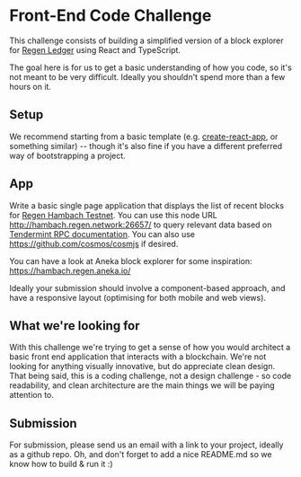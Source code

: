 # Front-End Code Challenge

This challenge consists of building a simplified version of a block explorer for [Regen Ledger](https://github.com/regen-network/regen-ledger) using React and TypeScript.

The goal here is for us to get a basic understanding of how you code, so it's not meant to be very difficult. Ideally you shouldn't spend more than a few hours on it.

## Setup 

We recommend starting from a basic template (e.g. [create-react-app](https://reactjs.org/docs/create-a-new-react-app.html), or something similar) -- though it's also fine if you have a different preferred way of bootstrapping a project.

## App

Write a basic single page application that displays the list of recent blocks for [Regen Hambach Testnet](https://docs.regen.network/getting-started/live-networks.html#hambach-testnet). You can use this node URL http://hambach.regen.network:26657/ to query relevant data based on [Tendermint RPC documentation](https://docs.tendermint.com/master/rpc/). You can also use https://github.com/cosmos/cosmjs if desired.

You can have a look at Aneka block explorer for some inspiration: https://hambach.regen.aneka.io/

Ideally your submission should involve a component-based approach, and have a responsive layout (optimising for both mobile and web views).

## What we're looking for

With this challenge we're trying to get a sense of how you would architect a basic front end application that interacts with a blockchain. We're not looking for anything visually innovative, but do appreciate clean design. That being said, this is a coding challenge, not a design challenge - so code readability, and clean architecture are the main things we will be paying attention to.

## Submission

For submission, please send us an email with a link to your project, ideally as a github repo. Oh, and don't forget to add a nice README.md so we know how to build & run it :)
